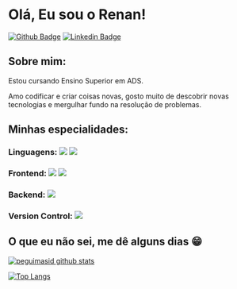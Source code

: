 # Olá, Eu sou o Renan!

[![Github Badge](https://img.shields.io/badge/-Github-000?style=flat-square&logo=Github&logoColor=white&link=https://github.com/NaNrIbEiRo)](https://github.com/NaNrIbEiRo)
[![Linkedin Badge](https://img.shields.io/badge/-LinkedIn-blue?style=flat-square&logo=Linkedin&logoColor=white&link=https://www.linkedin.com/in/renan-ribeiro-62733223a/)](https://www.linkedin.com/in/renan-ribeiro-62733223a/)

## Sobre mim:

Estou cursando Ensino Superior em ADS.

Amo codificar e criar coisas novas, gosto muito de descobrir novas tecnologias e mergulhar fundo na resolução de problemas.

## Minhas especialidades:

### Linguagens: <img src="https://img.shields.io/badge/javascript-%23323330.svg?&style=for-the-badge&logo=javascript&logoColor=%23F7DF1E"/> <img src="https://img.shields.io/badge/Python-3776AB?&style=for-the-badge&logo=python&logoColor=white"/>

### Frontend: <img src="https://img.shields.io/badge/html5%20-%23E34F26.svg?&style=for-the-badge&logo=html5%&logoColor=white"/> <img src="https://img.shields.io/badge/css3%20-%231572B6.svg?&style=for-the-badge&logo=css3%&logoColor=white"/>

### Backend: <img src="https://img.shields.io/badge/node.js%20-%2343853D.svg?&style=for-the-badge&logo=node.js&logoColo=white"/>

### Version Control: <img src="https://img.shields.io/badge/github%20-23121011.svg?&style=for-the-badge&logo=github&logoColo=white"/>

## O que eu não sei, me dê alguns dias 😁

[![peguimasid github stats](https://github-readme-stats.vercel.app/api?username=NaNrIbEiRo&show_icons=true&title_color=fff&icon_color=7159c1&text_color=f8f8f2&bg_color=171c24&count_private=true)](https://github.com/NaNrIbEiRo)

[![Top Langs](https://github-readme-stats.vercel.app/api/top-langs/?username=diego3g&layout=compact&title_color=fff&text_color=f8f8f2&hide=java&bg_color=171c24)](https://github.com/NaNrIbEiRo)

